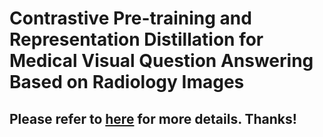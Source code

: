 # Contrastive Pre-training and Representation Distillation for Medical Visual Question Answering Based on Radiology Images

## Please refer to [here](https://github.com/Awenbocc/CPCR) for more details. Thanks!
